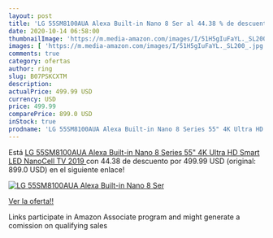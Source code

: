 ```yaml
---
layout: post
title: 'LG 55SM8100AUA Alexa Built-in Nano 8 Ser al 44.38 % de descuento'
date: 2020-10-14 06:58:00
thumbnailImage: 'https://m.media-amazon.com/images/I/51H5gIuFaYL._SL200_.jpg'
images: [ 'https://m.media-amazon.com/images/I/51H5gIuFaYL._SL200_.jpg' ]
comments: true
category: ofertas
author: ring
slug: B07PSKCXTM
description:
actualPrice: 499.99 USD
currency: USD
price: 499.99
comparePrice: 899.0 USD
inStock: true
prodname: 'LG 55SM8100AUA Alexa Built-in Nano 8 Series 55" 4K Ultra HD Smart LED NanoCell TV  2019 '
---
```


Está [LG 55SM8100AUA Alexa Built-in Nano 8 Series 55" 4K Ultra HD Smart LED NanoCell TV  2019 ](https://www.amazon.com/dp/B07PSKCXTM/?tag=tolees-20) con 44.38 de descuento por 499.99 USD (original: 899.0 USD) en el siguiente enlace!

[![LG 55SM8100AUA Alexa Built-in Nano 8 Ser](https://m.media-amazon.com/images/I/51H5gIuFaYL._SL200_.jpg)](https://www.amazon.com/dp/B07PSKCXTM/?tag=tolees-20)

[Ver la oferta!!](https://www.amazon.com/dp/B07PSKCXTM/?tag=tolees-20)

Links participate in Amazon Associate program and might generate a comission on qualifying sales


